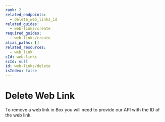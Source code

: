 ```yaml
---
rank: 2
related_endpoints:
  - delete_web_links_id
related_guides:
  - web-links/create
required_guides:
  - web-links/create
alias_paths: []
related_resources:
  - web_link
cId: web-links
scId: null
id: web-links/delete
isIndex: false
---
```

# Delete Web Link

To remove a web link in Box you will need to provide our API with the ID of the web link.

<Samples id="delete_web_links_id">

</Samples>

